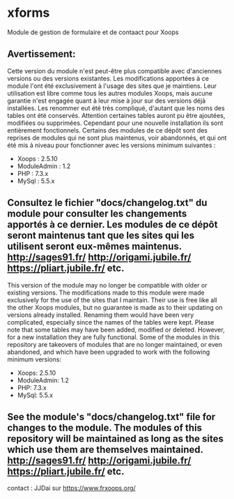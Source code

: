# xforms
 Module de gestion de formulaire et de contaact pour Xoops
 
 Avertissement:
-----------
Cette version du module n'est peut-être plus compatible avec d'anciennes versions ou des versions existantes.
Les modifications apportées à ce module l'ont été exclusivement à l'usage des sites que je maintiens.
Leur utilisation est libre comme tous les autres modules Xoops, mais aucune garantie n'est engagée quant à leur mise à jour sur des versions déjà installées.
Les renommer eut été très compliqué, d'autant que les noms des tables ont été conservés.
Attention certaines tables auront pu être ajoutées, modifiées ou supprimées.
Cependant pour une nouvelle installation ils sont entièrement fonctionnels.
Certains des modules de ce dépôt sont des reprises de modules qui ne sont plus maintenus, voir abandonnés, et qui ont été mis à niveau pour fonctionner avec les versions minimum suivantes :
-	Xoops : 2.5.10
-	ModuleAdmin  : 1.2  
-	PHP : 7.3.x
-	MySql : 5.5.x

Consultez le fichier "docs/changelog.txt" du module pour consulter les changements apportés à ce dernier.
Les modules de ce dépôt seront maintenus tant que les sites qui les utilisent seront eux-mêmes maintenus.
http://sages91.fr/
http://origami.jubile.fr/
https://pliart.jubile.fr/
etc. 
-------------------------------------------------------------------------
This version of the module may no longer be compatible with older or existing versions.
The modifications made to this module were made exclusively for the use of the sites that I maintain.
Their use is free like all the other Xoops modules, but no guarantee is made as to their updating on versions already installed.
Renaming them would have been very complicated, especially since the names of the tables were kept.
Please note that some tables may have been added, modified or deleted.
However, for a new installation they are fully functional.
Some of the modules in this repository are takeovers of modules that are no longer maintained, or even abandoned, and which have been upgraded to work with the following minimum versions:
- Xoops: 2.5.10
- ModuleAdmin: 1.2
- PHP: 7.3.x
- MySql: 5.5.x

See the module's "docs/changelog.txt" file for changes to the module.
The modules of this repository will be maintained as long as the sites which use them are themselves maintained.
http://sages91.fr/
http://origami.jubile.fr/
https://pliart.jubile.fr/
etc. 
-------------------------------------------------------------------------
contact : JJDai sur https://www.frxoops.org/


